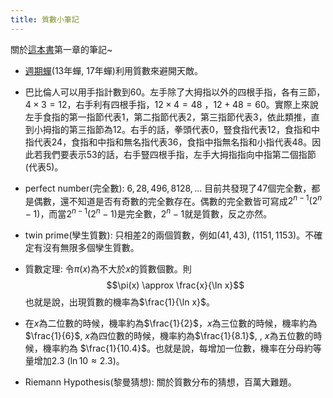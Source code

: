 ```yaml
---
title: 質數小筆記
---
```


關於[這本書](http://www.books.com.tw/exep/prod/booksfile.php?item=0010515714)第一章的筆記~

* [週期蟬](http://en.wikipedia.org/wiki/Periodical_cicadas)(13年蟬, 17年蟬)利用質數來避開天敵。

* 巴比倫人可以用手指計數到60。左手除了大拇指以外的四根手指，各有三節，$4 \times 3=12$，右手利有四根手指，$12 \times 4=48$ ，$12+48=60$。實際上來說左手食指的第一指節代表1，第二指節代表2，第三指節代表3，依此類推，直到小拇指的第三指節為12。右手的話，拳頭代表0，豎食指代表12，食指和中指代表24，食指和中指和無名指代表36，食指中指無名指和小指代表48。因此若我們要表示53的話，右手豎四根手指，左手大拇指指向中指第二個指節(代表5)。

* perfect number(完全數): $6, 28, 496, 8128, ...$ 目前共發現了47個完全數，都是偶數，還不知道是否有奇數的完全數存在。偶數的完全數皆可寫成$2^{n-1}(2^n-1)$，而當$2^{n-1}(2^n-1)$是完全數，$2^n-1$就是質數，反之亦然。

* twin prime(孿生質數): 只相差2的兩個質數，例如$(41, 43)$, $(1151, 1153)$。不確定有沒有無限多個孿生質數。

* 質數定理: 令$\pi(x)$為不大於$x$的質數個數。則
$$\pi(x) \approx \frac{x}{\ln x}$$也就是說，出現質數的機率為$\frac{1}{\ln x}$。

* 在$x$為二位數的時候，機率約為$\frac{1}{2}$，$x$為三位數的時候，機率約為$\frac{1}{6}$, $x$為四位數的時候，機率約為$\frac{1}{8.1}$, , $x$為五位數的時候，機率約為
$\frac{1}{10.4}$。也就是說，每增加一位數，機率在分母約等量增加2.3 ($\ln 10 \approx 2.3$)。

* Riemann Hypothesis(黎曼猜想): 關於質數分布的猜想，百萬大難題。

